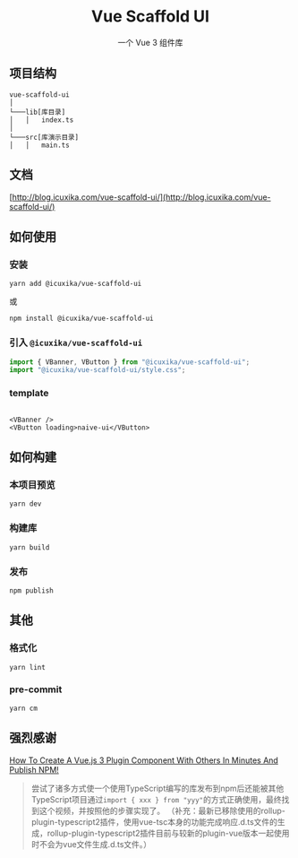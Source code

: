 <h1 align="center">Vue Scaffold UI</h1>
<p align="center">一个 Vue 3 组件库</p>

## 项目结构

```
vue-scaffold-ui
│
└───lib[库目录]
│   │   index.ts
│   
└───src[库演示目录]
│   │   main.ts
```

## 文档

[http://blog.icuxika.com/vue-scaffold-ui/](http://blog.icuxika.com/vue-scaffold-ui/)

## 如何使用

### 安装

```shell
yarn add @icuxika/vue-scaffold-ui
```

或

```shell
npm install @icuxika/vue-scaffold-ui
```

### 引入 `@icuxika/vue-scaffold-ui`

```javascript
import { VBanner, VButton } from "@icuxika/vue-scaffold-ui";
import "@icuxika/vue-scaffold-ui/style.css";
```

### template

```vue

<VBanner />
<VButton loading>naive-ui</VButton>
```

## 如何构建

### 本项目预览

```shell
yarn dev
```

### 构建库

```shell
yarn build
```

### 发布

```shell
npm publish
```

## 其他

### 格式化

```shell
yarn lint
```

### pre-commit

```shell
yarn cm
```

## 强烈感谢

[How To Create A Vue.js 3 Plugin Component With Others In Minutes And Publish NPM!](https://www.youtube.com/watch?v=ui717bVHS4I)
> 尝试了诸多方式使一个使用TypeScript编写的库发布到npm后还能被其他TypeScript项目通过`import { xxx } from "yyy"`的方式正确使用，最终找到这个视频，并按照他的步骤实现了。
> （补充：最新已移除使用的rollup-plugin-typescript2插件，使用vue-tsc本身的功能完成响应.d.ts文件的生成，rollup-plugin-typescript2插件目前与较新的plugin-vue版本一起使用时不会为vue文件生成.d.ts文件。）
